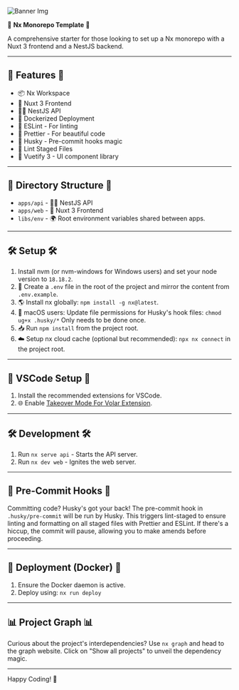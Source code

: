 ![Banner Img](https://i.imgur.com/t2wwuZV.png)

🚀 **Nx Monorepo Template** 🚀

A comprehensive starter for those looking to set up a Nx monorepo with a Nuxt 3 frontend and a NestJS backend.

---

## 🌟 **Features** 🌟

- 📦 Nx Workspace
- 🎨 Nuxt 3 Frontend
- 🐱‍💻 NestJS API
- 🐳 Dockerized Deployment
- 🚫 ESLint - For linting
- 💅 Prettier - For beautiful code
- 🐶 Husky - Pre-commit hooks magic
- 📄 Lint Staged Files
- 🌌 Vuetify 3 - UI component library

---

## 📂 **Directory Structure** 📂

- `apps/api` - 🐱‍💻 NestJS API
- `apps/web` - 🎨 Nuxt 3 Frontend
- `libs/env` - 🌍 Root environment variables shared between apps.

---

## 🛠 **Setup** 🛠

1. Install nvm (or nvm-windows for Windows users) and set your node version to `18.18.2`.
2. 📄 Create a `.env` file in the root of the project and mirror the content from `.env.example`.
3. 🌎 Install nx globally: `npm install -g nx@latest`.
4. 🍎 macOS users: Update file permissions for Husky's hook files: `chmod ug+x .husky/*` Only needs to be done once.
5. 📥 Run `npm install` from the project root.
6. ☁️ Setup nx cloud cache (optional but recommended): `npx nx connect` in the project root.

---

## 💼 **VSCode Setup** 💼

1. Install the recommended extensions for VSCode.
2. 🌐 Enable [Takeover Mode For Volar Extension](https://vuejs.org/guide/typescript/overview.html#volar-takeover-mode).

---

## 🛠 **Development** 🛠

1. Run `nx serve api` - Starts the API server.
2. Run `nx dev web` - Ignites the web server.

---

## 📌 **Pre-Commit Hooks** 📌

Committing code? Husky's got your back! The pre-commit hook in `.husky/pre-commit` will be run by Husky. This triggers lint-staged to ensure linting and formatting on all staged files with Prettier and ESLint. If there's a hiccup, the commit will pause, allowing you to make amends before proceeding.

---

## 🚢 **Deployment (Docker)** 🚢

1. Ensure the Docker daemon is active.
2. Deploy using: `nx run deploy`

---

## 📊 **Project Graph** 📊

Curious about the project's interdependencies? Use `nx graph` and head to the graph website. Click on "Show all projects" to unveil the dependency magic.

---

Happy Coding! 🎉
